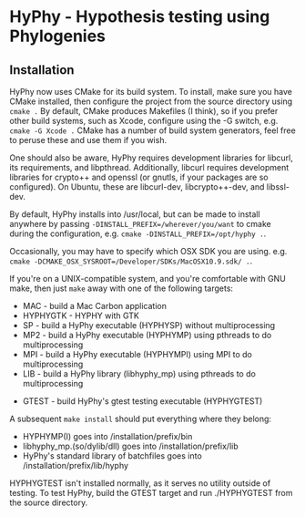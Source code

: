 # HyPhy - Hypothesis testing using Phylogenies

## Installation

HyPhy now uses CMake for its build system.
To install, make sure you have CMake installed,
then configure the project from the source directory using
`cmake .`
By default, CMake produces Makefiles (I think),
so if you prefer other build systems, such as Xcode,
configure using the -G switch, e.g.
`cmake -G Xcode .`
CMake has a number of build system generators,
feel free to peruse these and use them if you wish.

One should also be aware, HyPhy requires development libraries
for libcurl, its requirements, and libpthread.
Additionally, libcurl requires development libraries for
crypto++ and openssl (or gnutls, if your packages are so configured).
On Ubuntu, these are libcurl-dev, libcrypto++-dev, and libssl-dev.

By default, HyPhy installs into /usr/local,
but can be made to install anywhere by passing
`-DINSTALL_PREFIX=/wherever/you/want`
to cmake during the configuration, e.g.
`cmake -DINSTALL_PREFIX=/opt/hyphy .`.

Occasionally, you may have to specify which OSX SDK you are using. e.g.
`cmake -DCMAKE_OSX_SYSROOT=/Developer/SDKs/MacOSX10.9.sdk/ .`.

If you're on a UNIX-compatible system,
and you're comfortable with GNU make,
then just `make` away with one of the following targets:

- MAC - build a Mac Carbon application
- HYPHYGTK - HYPHY with GTK
- SP - build a HyPhy executable (HYPHYSP) without multiprocessing
- MP2 - build a HyPhy executable (HYPHYMP) using pthreads to do multiprocessing
- MPI - build a HyPhy executable (HYPHYMPI) using MPI to do multiprocessing
- LIB - build a HyPhy library (libhyphy_mp) using pthreads to do multiprocessing

* GTEST - build HyPhy's gtest testing executable (HYPHYGTEST)

A subsequent `make install` should put everything where they belong:

- HYPHYMP(I) goes into /installation/prefix/bin
- libhyphy_mp.(so/dylib/dll) goes into /installation/prefix/lib
- HyPhy's standard library of batchfiles goes into /installation/prefix/lib/hyphy

HYPHYGTEST isn't installed normally,
as it serves no utility outside of testing.
To test HyPhy,
build the GTEST target and run ./HYPHYGTEST from the source directory.
